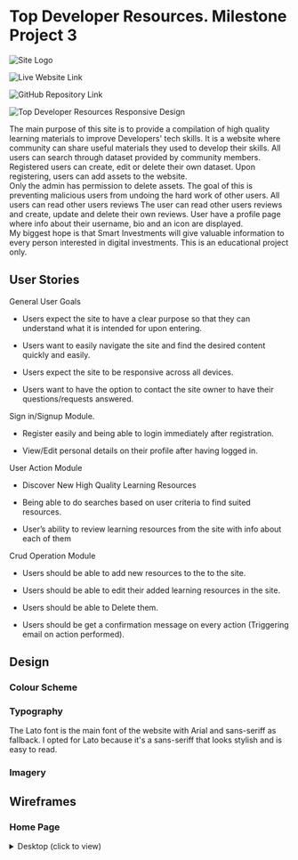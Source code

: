 # Top Developer Resources. Milestone Project 3

![Site Logo]()

![Live Website Link]( )

![GitHub Repository Link](https://github.com/SantiagoYanezFerreiro/Top-Developer-Resources)

![Top Developer Resources Responsive Design]()

The main purpose of this site is to provide a compilation of high quality learning materials to improve Developers' tech skills. 
It is a website where community can share useful materials they used to develop their skills. All users can search through dataset provided by community members. 
Registered users can create, edit or delete their own dataset. Upon registering, users can add assets to the website.  
Only the admin has permission to delete assets. The goal of this is preventing malicious users from undoing the hard work of other users. 
All users can read other users reviews  The user can read other users reviews and create, update and delete their own reviews. 
User have a profile page where info about their username, bio and an icon are displayed.  
My biggest hope is that Smart Investments will give valuable information to every person interested in digital investments.
This is an educational project only.

## User Stories

General User Goals

- Users expect the site to have a clear purpose so that they can understand what it is intended for upon entering.

- Users want to easily navigate the site and find the desired content quickly and easily.

- Users expect the site to be responsive across all devices.

- Users want to have the option to contact the site owner to have their questions/requests answered.

Sign in/Signup Module.

- Register easily and being able to login immediately after registration.

- View/Edit personal details on their profile after having logged in. 

User Action Module

- Discover New High Quality Learning Resources 

- Being able to do searches based on user criteria to find suited resources.

- User’s ability to review learning resources from the site with info about each of them

Crud Operation Module

- Users should be able to add new resources to the to the site. 

- Users should be able to edit their added learning resources in the site. 

- Users should be able to Delete them. 

- Users should be get a confirmation message on every action (Triggering email on action performed).

## Design

### Colour Scheme

### Typography

The Lato font is the main font of the website with Arial and sans-seriff as fallback. I opted for Lato because it's a sans-seriff that looks stylish and is easy to read.

### Imagery



## Wireframes

### Home Page

 <details><summary>Desktop (click to view)</summary>

    ![HOme page](assets/images/wireframehome.png)
    </details>
   
![Home Page](assets/images/wireframehome.png)

### Home Page Mobile Layout

![Home Page Mobile](assets/images/wireframehomemobile.png)

### Resources

![Resources Page](assets/images/wireframeresources.png)

### Resources Mobile Layout

![Resources Mobile](assets/images/wireframeresourcesmobile.png)

### Ad Resource Page
   
![Ad Resource Page](assets/images/wireframeadresource.png)

### Ad Resource Page Mobile
   
![Ad Resource Page Mobile](assets/images/wireframeadresourcesmobile.png)

### Log In Layout

![Log In Page](assets/images/wireframelogin.png)

### Log In Mobile Layout

![Log In Page Mobile](assets/images/wireframeloginmobile.png)
   
### Sign Up Page
   
![Log In Page](assets/images/wireframeregister.png)
   
### Sign Up Page Mobile
   
![Log In Page](assets/images/wireframeregistermobile.png)
   
### Log In Page
   
![Log In Page](assets/images/wireframelogin.png)

### Log In Mobile Layout

![Log In Mobile](assets/images/wireframeloginmobile.png)

### Profile Page
   
![Profile Page](assets/images/wireframeprofile.png)

### Profile Mobile Layout

![Profile Page Mobile](assets/images/wireframeprofilemobile.png)

### Log Out
   
![Log Out Page](assets/images/wireframeafterlogingout.png)

### Log Out Mobile Layout

![Log Out Page Mobile](assets/images/wireframeafterlogingoutmobile.png)

### Contact Page 
   
![Contact Page](assets/images/wireframecontact.png)

### Contact Page Mobile
   
![Contact Page Mobile](assets/images/wireframecontactmobile.png)

## Modifications from the Original Wireframes

## Website Structure

Sites

### Home

Home Page contains 3 sections:

Search bar where user can search for resources.
Call to Action for non registered Users -> Join Us Now! with the option to register.
Latest Resources -> Latest Added Resources Displayed.

### Home Page

### Resources

Library of Learning Resources. Used pagination of the bottom to organise them into pages.

### Log In

To allow users to log in . After succesfully log in, users get redirected to the profile page. A Register button for non-users can be found on this page.

### Log In Link 

### Register

Page where is possible to create an account. A Login link is  also displayed for visitors that already have an account.

### Register Link

### Ad Resource

Page used to add Learning Resources. All fields must be filled to complete the process. 
The form is validated and when submited succesfully the user gets redirected to their profile page.and redirects the user to the profile page. 
There is also a reset button to clear all info.

Ad Resource Link

### Profile

User can see their profile details on this page User's added resources can be displayed under show learning resources button. Information can be edited and deletedd.
Profile Link

### Log Out

Log Out option to close the session and go back to the home page.
Log Out Link


## Existing Features

• **** – 

• **** – 

• **** – 

• **** – 

• **** – 

• **** - 

• **** - 

• **** - 

• **** - 

## Database schema

The Database consists of  3 tables:

    resources
    resource_type
    users

The tables and their fields can be seen in the following image:

![Database Schema](assets/images/databaseworkschema.PNG)

database schema:

## Features to Implement in the future

Option to join courses from the page.
Blog & Relevant News Section about Software Development

## Technologies Used
• HTML, CSS & JavaScript Programming Languages

• GitPod – Used as the Development IDE.

• Bootstrap4 layout to make the form responsive, used a CDN to include it in the project.

• FontAwesome: Great Icons Resource.

• Auto-Prefixer: Extension that adds all necessary extensions to the webite so that it works properly on all major browsers.

• Unsplash: Website that offers high quality free images.

• Realfavicongenerator: Used to create the Favicon.

• FreeLogoDesign: Tool used to design the logo.

• Balsamiq WireFrames: Outstanding Wireframe Software.

• EmailJS: To make the form work and receive visitors requests.

## Testing
The code was validated with the W3C Markup, W3C CSS and JSHint Validator Services to look for syntax errors.
The website passed all tests succesfully with no errors. An excel file with info about the tests performed was included in the repository.
### User Story Testing 

### High Level Test Classes
![High Level Test Classes]()

New Users would like to:

Discover New High Quality Learning Resources

Search Learning Resources catalog.

Able to access all Resources data.

Register easily and login immediately after registration.


Returning user want to:

Login and view details on their account.

Add a new assets to the database.

Edit learning ressources in the database.

Delete them.

Get a confirmation message on every action.

### Test Results
![Test Results]()

Complete Test Info can be found here ()

It is an .xlsx file and will a compatible program like excel or google docs to open the file.


## Links and images
All links function and all images are in the Gitpod repository.

## Bugs & Problems found during Testing
• 
•

### Further Testing

## Deployment
The website was developed using GitPod, committed to git and pushed to GitHub. It was then deployed with Github pages from its GitHub repository following these steps:

• Log in into GitHub.

• Select the repository and open settings.

• Scroll down to the GitHub Pages section and click Master Branch. With this, the website is deployed.

• Go to the GitHub pages section to get the website link.

## Cloning

• Type ‘cd’ in the terminal followed by the desired directory name where 
it will get cloned.

• Click on ‘Code’ (the green drop-down button on the top of the page).

• Copy the last link and type and type ‘git clone’ followed by the copied name.

## Content
• Social Media Icons are from Font Awesome.

• Bootstrap Navbar Documentation helped me to create the navigation menu.

## Media
• Pictures are from Unsplash.com and Google Images.

• The favicon was created using the resource ![Favicon](https://realfavicongenerator.net/)

## Code

## Acknowledgements
• I would like to thank my mentor Narender Singh, who was of great help in this project and was always really willing to help me and giving me useful feedback to get the most out of my project.

• I checked projects from other students to get an idea of the scope of the project and as inspiration for my project.

## Disclaimer
Fictional Companny Website created as my Milestone Project 3 of the Code Institute Full Stack Program.
